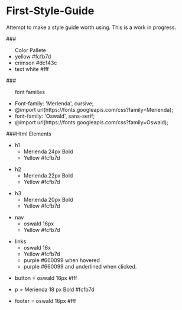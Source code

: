 # First-Style-Guide
<p>Attempt to make a style guide worth using. This is a work in progress.</P>
###<ul>Color Pallete
<li>yellow #fcfb7d</li> 
<li>crimson #dc143c</li>
<li>text white #fff</li></ul>

###<ul>font families
<li>Font-family: 'Merienda', cursive;</li>
<li>@import url(https://fonts.googleapis.com/css?family=Merienda);</li>
<li>font-family: 'Oswald', sans-serif;</li>
<li>@import url(https://fonts.googleapis.com/css?family=Oswald);</li></ul>

###Html Elements
<ul>
  <li>h1
    <ul>
      <li>Merienda 24px Bold</li>
      <li>Yellow #fcfb7d</li>
    </ul>
  </li>
</ul>
<ul>
  <li>h2
    <ul>
      <li>Merienda 22px Bold</li> 
      <li>Yellow #fcfb7d</li>
    </ul>
  </li>
</ul>
<ul>
  <li>h3 
    <ul>
      <li>Merienda 20px Bold</li> 
      <li>Yellow #fcfb7d</li>
    </ul>
  </li>
</ul>
<ul>
  <li>nav 
    <ul>
      <li>oswald 16px</li> 
      <li>Yellow #fcfb7d</li>
    </ul>
  </li>
</ul>
<ul>
  <li>links 
    <ul>
      <li>oswald 16x
      <li>Yellow #fcfb7d
        <li>purple #660099 when hovered</li>
        <li>purple #660099 and underlined when clicked.</li>
      </li>
    </ul>
  </li>  
</ul>
<ul>
  <li>button = oswald 16px #fff</li>
</ul>
<ul>
  <li>p = Merienda 18 px Bold #fcfb7d</li>
</ul>

<ul>
  <li>footer = oswald 16px #fff</li>
</ul>
  
 






